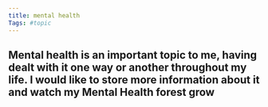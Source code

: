 ```yaml
---
title: mental health
Tags: #topic
---
```


## Mental health is an important topic to me, having dealt with it one way or another throughout my life. I would like to store more information about it and watch my Mental Health forest grow